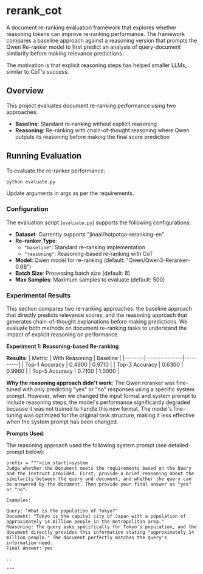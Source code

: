 # rerank_cot

A document re-ranking evaluation framework that explores whether reasoning tokens can improve re-ranking performance. The framework compares a baseline approach against a reasoning version that prompts the Qwen Re-ranker model to first predict an analysis of query-document similarity before making relevance predictions. 

The motivation is that explicit reasoning steps has helped smaller LLMs, similar to CoT's success.

## Overview

This project evaluates document re-ranking performance using two approaches:
- **Baseline**: Standard re-ranking without explicit reasoning
- **Reasoning**: Re-ranking with chain-of-thought reasoning where Qwen outputs its reasoning before making the final score prediction

## Running Evaluation

To evaluate the re-ranker performance:

```bash
python evaluate.py
```

Update arguments in args as per the requirements.

### Configuration

The evaluation script (`evaluate.py`) supports the following configurations:

- **Dataset**: Currently supports "jinaai/hotpotqa-reranking-en"
- **Re-ranker Type**: 
  - `"baseline"`: Standard re-ranking implementation
  - `"reasoning"`: Reasoning-based re-ranking with CoT
- **Model**: Qwen model for re-ranking (default: "Qwen/Qwen3-Reranker-0.6B")
- **Batch Size**: Processing batch size (default: 8)
- **Max Samples**: Maximum samples to evaluate (default: 500)

### Experimental Results

This section compares two re-ranking approaches: the baseline approach that directly predicts relevance scores, and the reasoning approach that generates chain-of-thought explanations before making predictions. We evaluate both methods on document re-ranking tasks to understand the impact of explicit reasoning on performance.

**Experiment 1: Reasoning-based Re-ranking**

**Results**:
| Metric | With Reasoning | Baseline |
|--------|---------------|----------|
| Top-1 Accuracy | 0.4900 | 0.9710 |
| Top-3 Accuracy | 0.6300 | 0.9960 |
| Top-5 Accuracy | 0.7100 | 1.0000 |

**Why the reasoning approach didn't work**: The Qwen reranker was fine-tuned with only predicting "yes" or "no" responses using a specific system prompt. However, when we changed the input format and system prompt to include reasoning steps, the model's performance significantly degraded because it was not trained to handle this new format. The model's fine-tuning was optimized for the original task structure, making it less effective when the system prompt has been changed. 

**Prompts Used**:

The reasoning approach used the following system prompt (see detailed prompt below):

```
prefix = """<|im_start|>system
Judge whether the Document meets the requirements based on the Query and the Instruct provided. First, provide a brief reasoning about the similarity between the query and document, and whether the query can be answered by the document. Then provide your final answer as "yes" or "no".

Examples:

Query: "What is the population of Tokyo?"
Document: "Tokyo is the capital city of Japan with a population of approximately 14 million people in the metropolitan area."
Reasoning: The query asks specifically for Tokyo's population, and the document directly provides this information stating "approximately 14 million people." The document perfectly matches the query's information need.
Final Answer: yes

..

"""
```

